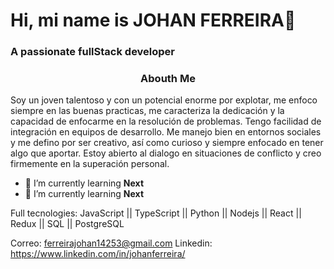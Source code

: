 <!--
**KraosFex/KraosFex** is a ✨ _special_ ✨ repository because its `README.md` (this file) appears on your GitHub profile.

Here are some ideas to get you started:

- 🔭 I’m currently working on ...
- 🌱 I’m currently learning ...
- 👯 I’m looking to collaborate on ...
- 🤔 I’m looking for help with ...
- 💬 Ask me about ...
- 📫 How to reach me: ...
- 😄 Pronouns: ...
- ⚡ Fun fact: ...
-->
<h1>Hi, mi name is <strong>JOHAN FERREIRA</strong>👋</h1>
<h3 >A passionate fullStack developer</h3>
<h3 align="center">Abouth Me</h3>
<p align="left">Soy un joven talentoso y con un potencial enorme por explotar, me enfoco siempre en las buenas practicas, me caracteriza la dedicación y la capacidad de enfocarme en la resolución de problemas. Tengo facilidad de integración en equipos de desarrollo. Me manejo bien en entornos sociales y me defino por ser creativo, así como curioso y siempre enfocado en tener algo que aportar. Estoy abierto al dialogo en situaciones de conflicto y creo firmemente en la superación personal.</p>

- 🌱 I’m currently learning **Next**
- 🌱 I’m currently learning **Next**

Full tecnologies: JavaScript || TypeScript || Python || Nodejs || React || Redux || SQL || PostgreSQL

Correo: ferreirajohan14253@gmail.com
Linkedin: https://www.linkedin.com/in/johanferreira/ 
